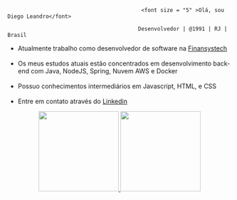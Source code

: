                                               <font size = "5" >Olá, sou Diego Leandro</font>
                                             
                                             Desenvolvedor | @1991 | RJ | Brasil

<ul>
  <li>Atualmente trabalho como desenvolvedor de software na <a href="https://www.finansystech.com.br/?lang=pt">Finansystech</a></li>
  <br>
 
  <li>Os meus estudos atuais estão concentrados em desenvolvimento back-end com Java, NodeJS, Spring, Nuvem AWS e Docker</li>
  <br>
  <li>Possuo conhecimentos intermediários em Javascript, HTML, e CSS</li>
  <br>
  <li>Entre em contato através do   <a href="https://www.linkedin.com/in/diegoleandrogaspar/">Linkedin</a></li>
</ul>

<div align="center">
  <a href="https://github.com/diegoleandrogaspar">
  <img height="180em" src="https://github-readme-stats.vercel.app/api?username=diegoleandrogaspar&show_icons=true&theme=dracula&include_all_commits=true&count_private=true"/>
  <img height="180em" src="https://github-readme-stats.vercel.app/api/top-langs/?username=diegoleandrogaspar&layout=compact&langs_count=7&theme=dracula"/>
</div>
